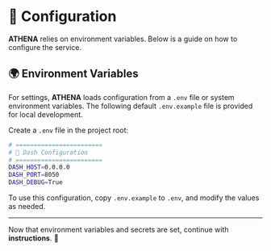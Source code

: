 # 🔧 Configuration 

**ATHENA** relies on environment variables. Below is a guide on how to configure the service.


## 🌍 Environment Variables 

For settings, **ATHENA** loads configuration from a `.env` file or system environment variables. The following default `.env.example` file is provided for local development. 

Create a `.env` file in the project root:

```bash title=".env"
# ========================
# 🔭 Dash Configuration
# ========================
DASH_HOST=0.0.0.0
DASH_PORT=8050  
DASH_DEBUG=True

```

To use this configuration, copy `.env.example` to `.env`, and modify the values as needed.

---

Now that environment variables and secrets are set, continue with **instructions**. 🎯
